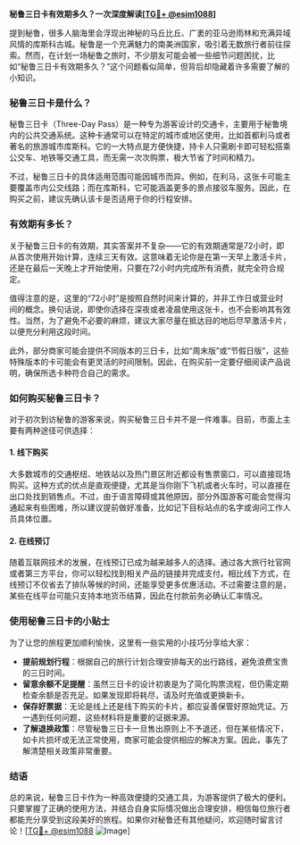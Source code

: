 **秘鲁三日卡有效期多久？一次深度解读[[TG💪+ @esim1088](https://t.me/s/esim1088)]**

提到秘鲁，很多人脑海里会浮现出神秘的马丘比丘、广袤的亚马逊雨林和充满异域风情的库斯科古城。秘鲁是一个充满魅力的南美洲国家，吸引着无数旅行者前往探索。然而，在计划一场秘鲁之旅时，不少朋友可能会被一些细节问题困扰，比如“秘鲁三日卡有效期多久？”这个问题看似简单，但背后却隐藏着许多需要了解的小知识。

### 秘鲁三日卡是什么？

秘鲁三日卡（Three-Day Pass）是一种专为游客设计的交通卡，主要用于秘鲁境内的公共交通系统。这种卡通常可以在特定的城市或地区使用，比如首都利马或者著名的旅游城市库斯科。它的一大特点是方便快捷，持卡人只需刷卡即可轻松搭乘公交车、地铁等交通工具，而无需一次次购票，极大节省了时间和精力。

不过，秘鲁三日卡的具体适用范围可能因城市而异。例如，在利马，这张卡可能主要覆盖市内公交线路；而在库斯科，它可能涵盖更多的景点接驳车服务。因此，在购买之前，建议先确认该卡是否适用于你的行程安排。

### 有效期有多长？

关于秘鲁三日卡的有效期，其实答案并不复杂——它的有效期通常是72小时，即从首次使用开始计算，连续三天有效。这意味着无论你是在第一天早上激活卡片，还是在最后一天晚上才开始使用，只要在72小时内完成所有消费，就完全符合规定。

值得注意的是，这里的“72小时”是按照自然时间来计算的，并非工作日或营业时间的概念。换句话说，即使你选择在深夜或者凌晨使用这张卡，也不会影响其有效性。当然，为了避免不必要的麻烦，建议大家尽量在抵达目的地后尽早激活卡片，以便充分利用这段时间。

此外，部分商家可能会提供不同版本的三日卡，比如“周末版”或“节假日版”，这些特殊版本的卡可能会有更灵活的时间限制。因此，在购买前一定要仔细阅读产品说明，确保所选卡种符合自己的需求。

### 如何购买秘鲁三日卡？

对于初次到访秘鲁的游客来说，购买秘鲁三日卡并不是一件难事。目前，市面上主要有两种途径可供选择：

#### 1. 线下购买

大多数城市的交通枢纽、地铁站以及热门景区附近都设有售票窗口，可以直接现场购买。这种方式的优点是直观便捷，尤其是当你刚下飞机或者火车时，可以直接在出口处找到销售点。不过，由于语言障碍或其他原因，部分外国游客可能会觉得沟通起来有些困难，所以建议提前做好准备，比如记下目标站点的名字或询问工作人员具体位置。

#### 2. 在线预订

随着互联网技术的发展，在线预订已成为越来越多人的选择。通过各大旅行社官网或者第三方平台，你可以轻松找到相关产品的链接并完成支付。相比线下方式，在线预订不仅省去了排队等候的时间，还能享受更多优惠活动。不过需要注意的是，某些在线平台可能只支持本地货币结算，因此在付款前务必确认汇率情况。

### 使用秘鲁三日卡的小贴士

为了让您的旅程更加顺利愉快，这里有一些实用的小技巧分享给大家：

- **提前规划行程**：根据自己的旅行计划合理安排每天的出行路线，避免浪费宝贵的三日时间。
- **留意余额不足提醒**：虽然三日卡的设计初衷是为了简化购票流程，但仍需定期检查余额是否充足。如果发现即将耗尽，请及时充值或更换新卡。
- **保存好票据**：无论是线上还是线下购买的卡片，都应妥善保管好原始凭证。万一遇到任何问题，这些材料将是重要的证据来源。
- **了解退换政策**：尽管秘鲁三日卡一旦售出原则上不予退还，但在某些情况下，如卡片损坏或无法正常使用，商家可能会提供相应的解决方案。因此，事先了解清楚相关政策非常重要。

### 结语

总的来说，秘鲁三日卡作为一种高效便捷的交通工具，为游客提供了极大的便利。只要掌握了正确的使用方法，并结合自身实际情况做出合理安排，相信每位旅行者都能充分享受到这段美好的旅程。如果你对秘鲁还有其他疑问，欢迎随时留言讨论！[[TG💪+ @esim1088](https://t.me/s/esim1088) ![Image](https://i.postimg.cc/4NQfJmqS/Snipaste-2025-05-13-00-14-12.png)]